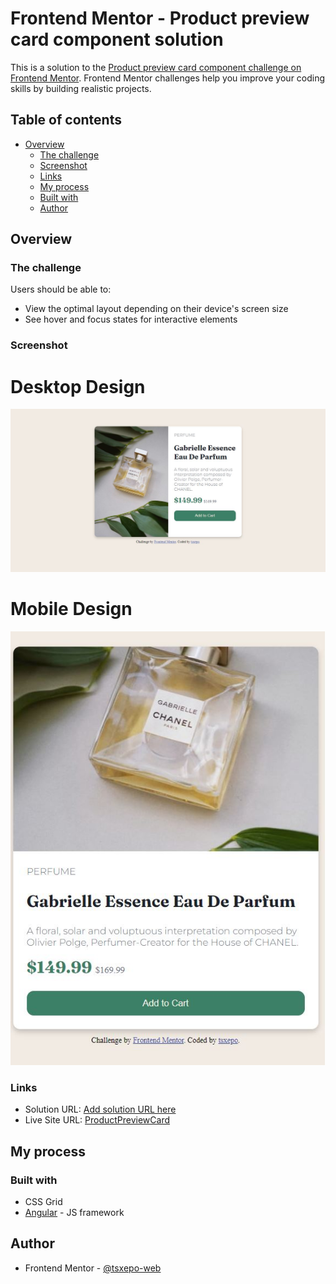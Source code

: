# Frontend Mentor - Product preview card component solution

This is a solution to the [Product preview card component challenge on Frontend Mentor](https://www.frontendmentor.io/challenges/product-preview-card-component-GO7UmttRfa). Frontend Mentor challenges help you improve your coding skills by building realistic projects.

## Table of contents

- [Overview](#overview)
  - [The challenge](#the-challenge)
  - [Screenshot](#screenshot)
  - [Links](#links)
  - [My process](#my-process)
  - [Built with](#built-with)
  - [Author](#author)

## Overview

### The challenge

Users should be able to:

- View the optimal layout depending on their device's screen size
- See hover and focus states for interactive elements

### Screenshot

# Desktop Design

![](/src/assets/desktop-design.JPG)

# Mobile Design

![](/src/assets/mobile-design.JPG)

### Links

- Solution URL: [Add solution URL here]()
- Live Site URL: [ProductPreviewCard](https://jazzy-daffodil-ab8ca5.netlify.app/)

## My process

### Built with

- CSS Grid
- [Angular](https://angular.io) - JS framework

## Author

- Frontend Mentor - [@tsxepo-web](https://www.frontendmentor.io/profile/tsxepo-web)
